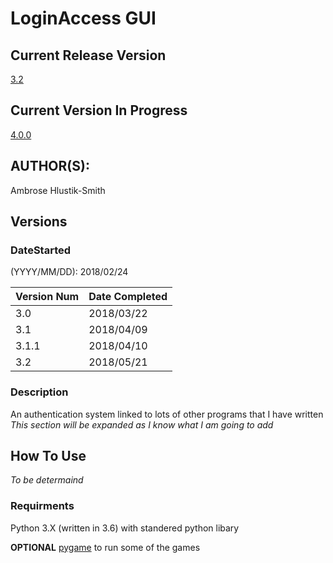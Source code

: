 # LoginAccess GUI

## Current Release Version
[3.2](https://github.com/elephant03/LoginAccess-v3)

## Current Version In Progress
[4.0.0](https://github.com/elephant03/LoginAccess-v4)

## AUTHOR(S): 
Ambrose Hlustik-Smith

## Versions

### DateStarted
(YYYY/MM/DD): 2018/02/24

Version Num | Date Completed
------------|---------------
3.0 | 2018/03/22
3.1 | 2018/04/09
3.1.1 | 2018/04/10
3.2 | 2018/05/21


### Description
An authentication system linked to lots of other programs that I have written
*This section will be expanded as I know what I am going to add*

## How To Use
*To be determaind*

### Requirments 
Python 3.X (written in 3.6) with standered python libary

__OPTIONAL__ [pygame](http://pygame.org/) to run some of the games
